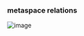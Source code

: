 ### metaspace relations

![image](https://github.com/aristotle0x01/aristotle0x01.github.io/assets/2216435/5ecab424-b9b1-4287-b643-261cf8ce7305)